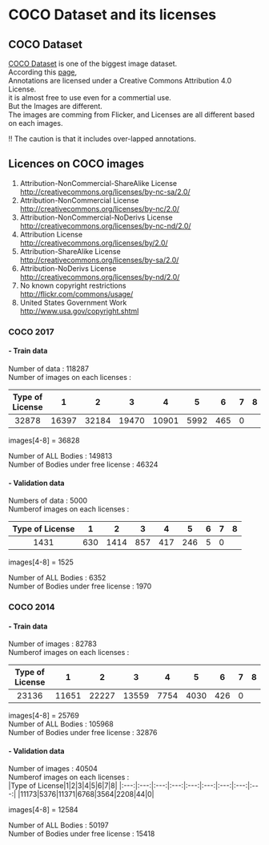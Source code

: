 # COCO Dataset and its licenses

## COCO Dataset
[COCO Dataset]( https://cocodataset.org/#home ) is one of the biggest image dataset.  
According this [page]( https://cocodataset.org/#termsofuse ),  
Annotations are licensed under a Creative Commons Attribution 4.0 License.  
it is almost free to use even for a commertial use.  
But the Images are different.  
The images are comming from Flicker, and Licenses are all different based on each images.  

!! The caution is that it includes over-lapped annotations.

## Licences on COCO images

  1. Attribution-NonCommercial-ShareAlike License  
     http://creativecommons.org/licenses/by-nc-sa/2.0/
  2. Attribution-NonCommercial License  
     http://creativecommons.org/licenses/by-nc/2.0/
  3. Attribution-NonCommercial-NoDerivs License  
     http://creativecommons.org/licenses/by-nc-nd/2.0/
  4. Attribution License  
     http://creativecommons.org/licenses/by/2.0/
  5. Attribution-ShareAlike License  
     http://creativecommons.org/licenses/by-sa/2.0/
  6. Attribution-NoDerivs License  
     http://creativecommons.org/licenses/by-nd/2.0/
  7. No known copyright restrictions  
     http://flickr.com/commons/usage/
  8. United States Government Work  
     http://www.usa.gov/copyright.shtml


### COCO 2017
#### - Train data 
  Number of data : 118287  
  Number of images on each licenses :  

|Type of License|1|2|3|4|5|6|7|8|
|:---:|:---:|:---:|:---:|:---:|:---:|:---:|:---:|:---:|
|32878|16397|32184|19470|10901|5992|465|0|  

images[4-8] = 36828
  
Number of ALL Bodies : 149813  
Number of Bodies under free license : 46324  
  
  
#### - Validation data
  Numbers of data : 5000  
  Numberof images on each licenses :  

|Type of License|1|2|3|4|5|6|7|8|
|:---:|:---:|:---:|:---:|:---:|:---:|:---:|:---:|:---:|
|1431|630|1414|857|417|246|5|0|  

images[4-8] = 1525  
  
Number of ALL Bodies : 6352  
Number of Bodies under free license : 1970  
  

### COCO 2014

#### - Train data
  Number of images : 82783  
  Numberof images on each licenses :  
  
|Type of License|1|2|3|4|5|6|7|8|
|:---:|:---:|:---:|:---:|:---:|:---:|:---:|:---:|:---:|
|23136|11651|22227|13559|7754|4030|426|0|  

images[4-8] = 25769  
Number of ALL Bodies : 105968  
Number of Bodies under free license : 32876  

#### - Validation data
  Number of images : 40504  
  Numberof images on each licenses :  
|Type of License|1|2|3|4|5|6|7|8|
|:---:|:---:|:---:|:---:|:---:|:---:|:---:|:---:|:---:|
|11173|5376|11371|6768|3564|2208|44|0|  

images[4-8] = 12584  
  
Number of ALL Bodies : 50197  
Number of Bodies under free license : 15418  
    
    
    